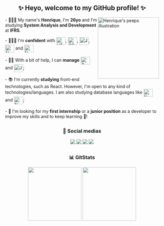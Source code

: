 <div align="center">
  
  ## ✨ Heyo, welcome to my GitHub profile! ✨
  
</div>

<img src="https://assets.website-files.com/5e51c674258ffe10d286d30a/5e535a83d3992372c25556b9_peep-76.svg" min-width="200px" max-width="200px" width="200px" align="right" alt="Henrique's peeps illustration" />

<p align="left">
  - 🙋🏾‍♂️ My name's <strong>Henrique</strong>, I'm <strong>26yo</strong> and I'm studying <strong>System Analysis and Development</strong> at <strong>IFRS</strong>.
</p>

<p align="left">
  - 👨🏾‍💻 I'm <strong>confident</strong> with
      <img align="center" alt="HTML" height="25" width="30" src="https://cdn.jsdelivr.net/gh/devicons/devicon/icons/html5/html5-plain-wordmark.svg"/>, 
      <img align="center" alt="CSS" height="25" width="30" src="https://cdn.jsdelivr.net/gh/devicons/devicon/icons/css3/css3-plain-wordmark.svg" />, 
      <img align="center" alt="JavaScript" height="25" width="30" src="https://cdn.jsdelivr.net/gh/devicons/devicon/icons/javascript/javascript-plain.svg" />,  
      <img align="center" alt="Node.js" height="25" width="30" src="https://cdn.jsdelivr.net/gh/devicons/devicon/icons/nodejs/nodejs-original.svg" /> and
      <img align="center" alt="Node.js" height="25" width="30" src="https://cdn.jsdelivr.net/gh/devicons/devicon/icons/figma/figma-original.svg" />
</p>

<p align="left">
  - 👊🏾 With a bit of help, I can <strong>manage</strong>
      <img align="center" alt="C" height="25" width="30" src="https://cdn.jsdelivr.net/gh/devicons/devicon/icons/c/c-plain.svg" />  and
      <img align="center" alt="Java" height="25" width="30" src="https://cdn.jsdelivr.net/gh/devicons/devicon/icons/java/java-original.svg" />;
</p>

<p align="left">
  - 📚 I'm currently <strong>studying</strong> front-end technologies, such as React. However, I'm open to any kind of technologies/languages. I am also
  studying database languages like <img align="center" alt="Node.js" height="25" width="30" src="https://cdn.jsdelivr.net/gh/devicons/devicon/icons/mysql/mysql-original.svg" /> and 
  <img align="center" alt="Node.js" height="25" width="30" src="https://cdn.jsdelivr.net/gh/devicons/devicon/icons/mongodb/mongodb-original.svg"/>;
</p>

<p align="left">
  - 🔎 I'm looking for my <strong>first internship</strong> or a <strong>junior position</strong> as a developer to improve my skills and to keep learning 🖤!
</p>

##

<div align="center">
  
  ### 🔗 Social medias


  <a href="https://www.linkedin.com/in/hsp/" target="_blank" alt="Meu Linkedin"> <img src="https://img.shields.io/badge/LinkedIn-673ab7?style=for-the-badge&logo=linkedin&logoColor=white" /></a>
  <a href="https://twitter.com/dxthko" target="_blank" alt="Meu Twitter"> <img src="https://img.shields.io/badge/Twitter-522e92?style=for-the-badge&logo=twitter&logoColor=white" /></a>
  <a href="https://www.instagram.com/irythill/" target="_blank" alt="Meu Instagram"> <img src="https://img.shields.io/badge/Instagram-3e236e?style=for-the-badge&logo=instagram&logoColor=white"></a>
  <a href="mailto:h.sp97@hotmail.com" target="_blank" alt="Meu E-mail"> <img src="https://img.shields.io/badge/Microsoft_Outlook-673ab7?style=for-the-badge&logo=microsoft-outlook&logoColor=white"></a>
</div>

##

<div align="center">
  
  ### 📊 GitStats

  <img height="175rem" src="https://github-readme-stats.vercel.app/api?username=irythill&theme=material-palenight&show_icons=true&hide_border=false&count_private=true"/>
  <img height="175rem" src="https://github-readme-stats.vercel.app/api/top-langs/?username=irythill&layout=compact&langs_count=15&theme=material-palenight"/>

</div>

